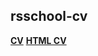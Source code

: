 ## rsschool-cv
**[CV](https://EvgeniiMuratov.github.io/rsschool-cv/cv)**
**[HTML CV](https://EvgeniiMuratov.github.io/rsschool-cv/)**
